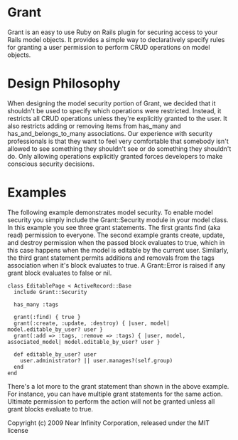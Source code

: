 Grant
=====

Grant is an easy to use Ruby on Rails plugin for securing access to your Rails model objects. It provides a simple way to declaratively specify rules for granting a user permission to perform CRUD operations on model objects.

Design Philosophy
=================

When designing the model security portion of Grant, we decided that it shouldn't be used to specify which operations were restricted. Instead, it restricts all CRUD operations unless they're explicitly granted to the user. It also restricts adding or removing items from has_many and has_and_belongs_to_many associations. Our experience with security professionals is that they want to feel very comfortable that somebody isn't allowed to see something they shouldn't see or do something they shouldn't do. Only allowing operations explicitly granted forces developers to make conscious security decisions.

Examples
========

The following example demonstrates model security. To enable model security you simply include the Grant::Security module in your model class. In this example you see three grant statements. The first grants find (aka read) permission to everyone. The second example grants create, update, and destroy permission when the passed block evaluates to true, which in this case happens when the model is editable by the current user. Similarly, the third grant statement permits additions and removals from the tags association when it's block evaluates to true. A Grant::Error is raised if any grant block evaluates to false or nil.

	class EditablePage < ActiveRecord::Base
	  include Grant::Security

	  has_many :tags
  
	  grant(:find) { true }
	  grant(:create, :update, :destroy) { |user, model| model.editable_by_user? user }
	  grant(:add => :tags, :remove => :tags) { |user, model, associated_model| model.editable_by_user? user }

	  def editable_by_user? user
	    user.administrator? || user.manages?(self.group) 
	  end
	end

There's a lot more to the grant statement than shown in the above example. For instance, you can have multiple grant statements for the same action. Ultimate permission to perform the action will not be granted unless all grant blocks evaluate to true.

Copyright (c) 2009 Near Infinity Corporation, released under the MIT license
